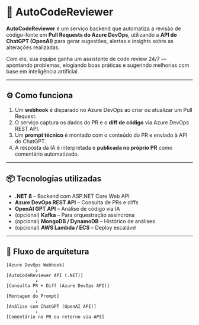 # 🧠 AutoCodeReviewer

**AutoCodeReviewer** é um serviço backend que automatiza a revisão de código-fonte em **Pull Requests do Azure DevOps**, utilizando a **API do ChatGPT (OpenAI)** para gerar sugestões, alertas e insights sobre as alterações realizadas.

Com ele, sua equipe ganha um assistente de code review 24/7 — apontando problemas, elogiando boas práticas e sugerindo melhorias com base em inteligência artificial.

---

## ⚙️ Como funciona

1. Um **webhook** é disparado no Azure DevOps ao criar ou atualizar um Pull Request.
2. O serviço captura os dados do PR e o **diff de código** via Azure DevOps REST API.
3. Um **prompt técnico** é montado com o conteúdo do PR e enviado à API do ChatGPT.
4. A resposta da IA é interpretada e **publicada no próprio PR** como comentário automatizado.

---

## 📦 Tecnologias utilizadas

- **.NET 8** – Backend com ASP.NET Core Web API
- **Azure DevOps REST API** – Consulta de PRs e diffs
- **OpenAI GPT API** – Análise de código via IA
- (opcional) **Kafka** – Para orquestração assíncrona
- (opcional) **MongoDB / DynamoDB** – Histórico de análises
- (opcional) **AWS Lambda / ECS** – Deploy escalável

---

## 🔄 Fluxo de arquitetura

```text
[Azure DevOps Webhook]
           ↓
[AutoCodeReviewer API (.NET)]
           ↓
[Consulta PR + Diff (Azure DevOps API)]
           ↓
[Montagem do Prompt]
           ↓
[Análise com ChatGPT (OpenAI API)]
           ↓
[Comentário no PR ou retorno via API]
